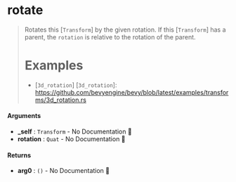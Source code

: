 # rotate

>  Rotates this [`Transform`] by the given rotation.
>  If this [`Transform`] has a parent, the `rotation` is relative to the rotation of the parent.
>  # Examples
>  - [`3d_rotation`]
>  [`3d_rotation`]: https://github.com/bevyengine/bevy/blob/latest/examples/transforms/3d_rotation.rs

#### Arguments

- **\_self** : `Transform` \- No Documentation 🚧
- **rotation** : `Quat` \- No Documentation 🚧

#### Returns

- **arg0** : `()` \- No Documentation 🚧